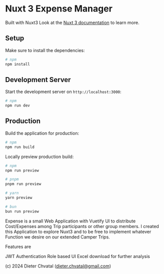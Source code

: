 # Nuxt 3 Expense Manager

Built with Nuxt3
Look at the [Nuxt 3 documentation](https://nuxt.com/docs/getting-started/introduction) to learn more.

## Setup

Make sure to install the dependencies:

```bash
# npm
npm install

```

## Development Server

Start the development server on `http://localhost:3000`:

```bash
# npm
npm run dev
```

## Production

Build the application for production:

```bash
# npm
npm run build
```

Locally preview production build:

```bash
# npm
npm run preview

# pnpm
pnpm run preview

# yarn
yarn preview

# bun
bun run preview
```

Expense is a small Web Application with Vuetify UI to distribute Cost/Expenses among Trip participants or other group members. I created this Application to explore Nuxt3 and to be free to implement whatever Function we desire on our extended Camper Trips.

Features are

JWT Authentication
Role based UI
Excel download for further analysis

(c) 2024 Dieter Chvatal (dieter.chvatal@gmail.com)
